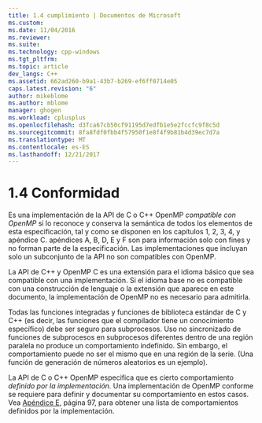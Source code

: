```yaml
---
title: 1.4 cumplimiento | Documentos de Microsoft
ms.custom: 
ms.date: 11/04/2016
ms.reviewer: 
ms.suite: 
ms.technology: cpp-windows
ms.tgt_pltfrm: 
ms.topic: article
dev_langs: C++
ms.assetid: 662ad260-b9a1-43b7-b269-ef6ff0714e05
caps.latest.revision: "6"
author: mikeblome
ms.author: mblome
manager: ghogen
ms.workload: cplusplus
ms.openlocfilehash: d3fca67cb50cf91195d7edfb1e5e2fccfc9f8c5d
ms.sourcegitcommit: 8fa8fdf0fbb4f57950f1e8f4f9b81b4d39ec7d7a
ms.translationtype: MT
ms.contentlocale: es-ES
ms.lasthandoff: 12/21/2017
---
```

# <a name="14-compliance"></a>1.4 Conformidad
Es una implementación de la API de C o C++ OpenMP *compatible con OpenMP* si lo reconoce y conserva la semántica de todos los elementos de esta especificación, tal y como se disponen en los capítulos 1, 2, 3, 4, y apéndice C. apéndices A, B, D, E y F son para información solo con fines y no forman parte de la especificación. Las implementaciones que incluyan solo un subconjunto de la API no son compatibles con OpenMP.  
  
 La API de C++ y OpenMP C es una extensión para el idioma básico que sea compatible con una implementación. Si el idioma base no es compatible con una construcción de lenguaje o la extensión que aparece en este documento, la implementación de OpenMP no es necesario para admitirla.  
  
 Todas las funciones integradas y funciones de biblioteca estándar de C y C++ (es decir, las funciones que el compilador tiene un conocimiento específico) debe ser seguro para subprocesos. Uso no sincronizado de funciones de subprocesos en subprocesos diferentes dentro de una región paralela no produce un comportamiento indefinido. Sin embargo, el comportamiento puede no ser el mismo que en una región de la serie. (Una función de generación de números aleatorios es un ejemplo).  
  
 La API de C o C++ OpenMP especifica que es cierto comportamiento *definido por la implementación.* Una implementación de OpenMP conforme se requiere para definir y documentar su comportamiento en estos casos. Vea [Apéndice E](../../parallel/openmp/e-implementation-defined-behaviors-in-openmp-c-cpp.md), página 97, para obtener una lista de comportamientos definidos por la implementación.